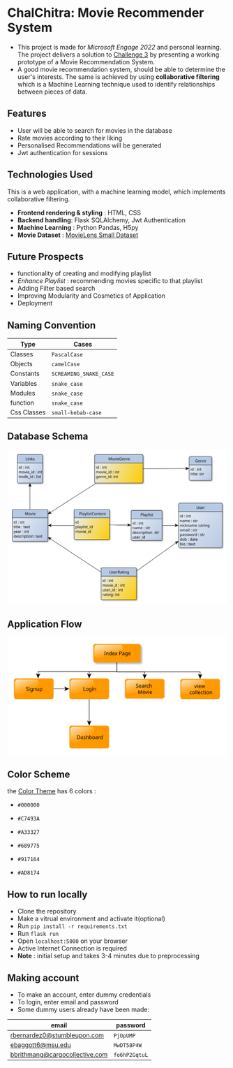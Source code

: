 # **ChalChitra: Movie Recommender System** 
- This project is made for *Microsoft Engage 2022* and personal learning. The project delivers a solution to [Challenge 3](https://acehacker.com/microsoft/engage2022/#challenges) by presenting a working prototype of a Movie Recommendation System.  
- A good movie recommendation system, should be able to determine the user's interests. The same is achieved by using **collaborative filtering** which is a Machine Learning technique used to identify relationships between pieces of data.  

## Features
- User will be able to search for movies in the database
- Rate movies according to their liking
- Personalised Recommendations will be generated
- Jwt authentication for sessions

## Technologies Used 
This is a web application, with a machine learning model, which implements collaborative filtering. 
- **Frontend rendering & styling** : HTML, CSS
- **Backend handling**: Flask SQLAlchemy, Jwt Authentication
- **Machine Learning** : Python Pandas, H5py
- **Movie Dataset** : [MovieLens Small Dataset](https://www.kaggle.com/datasets/shubhammehta21/movie-lens-small-latest-dataset)

## Future Prospects
- functionality of creating and modifying playlist
- *Enhance Playlist* : recommending movies specific to that playlist
- Adding Filter based search
- Improving Modularity and Cosmetics of Application
- Deployment

## Naming Convention
| Type | Cases |
|------|-------|
| Classes | `PascalCase` |
| Objects | `camelCase` |
| Constants | `SCREAMING_SNAKE_CASE` |
| Variables | `snake_case` |
| Modules | `snake_case` |
| function | `snake_case` |
| Css Classes | `small-kebab-case` |

## Database Schema
![](database_schema/database_schema.svg)

## Application Flow
![](database_schema/application_flow.svg)

## Color Scheme

the [Color Theme](https://visme.co/blog/wp-content/uploads/2016/09/website6.jpg) has 6 colors :  

- `#000000`

- `#C7493A`

- `#A33327`

- `#689775`

- `#917164`

- `#AD8174`

## How to run locally 
- Clone the repository
- Make a vitrual environment and activate it(optional)
- Run `pip install -r requirements.txt`
- Run `flask run`
- Open `localhost:5000` on your browser
- Active Internet Connection is required
- **Note** : initial setup and takes 3-4 minutes due to preprocessing

## Making account
- To make an account, enter dummy credentials
- To login, enter email and password
- Some dummy users already have been made:

|email | password |
|------|-------|
| rbernardez0@stumbleupon.com | `PjOpUMP` |
| ebaggott6@msu.edu | `MwDT58P4W` |
| bbrithmang@cargocollective.com | `fo6hP2GqtuL` |
